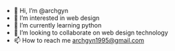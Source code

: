 - 👋 Hi, I’m @archgyn
- 👀 I’m interested in web design
- 🌱 I’m currently learning python
- 💞️ I’m looking to collaborate on  web design technology
- 📫 How to reach me archgyn1995@gmail.com

<!---
archgyn/archgyn is a ✨ special ✨ repository because its `README.md` (this file) appears on your GitHub profile.
You can click the Preview link to take a look at your changes.
--->
